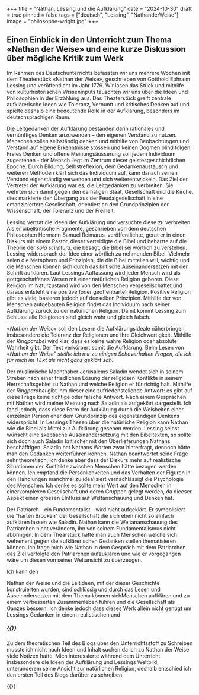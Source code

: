 +++
title = "Nathan, Lessing und die Aufklärung"
date = "2024-10-30"
draft = true
pinned = false
tags = ["deutsch", "Lessing", "NathanderWeise"]
image = "philosophe-wright.jpg"
+++
## Einen Einblick in den Unterricht zum Thema «Nathan der Weise» und eine kurze Diskussion über mögliche Kritik zum Werk

Im Rahmen des Deutschunterrichts befassten wir uns mehrere Wochen mit dem Theaterstück «Nathan der Weise», geschrieben von Gotthold Ephraim Lessing und veröffentlicht im Jahr 1779. Wir lasen das Stück und mithilfe von kulturhistorischen Wisseninputs tauschten wir uns über die Ideen und Philosophien in der Erzählung aus. Das Theaterstück greift zentrale aufklärerische Ideen wie Toleranz, Vernunft und kritisches Denken auf und spielte deshalb eine bedeutende Rolle in der Aufklärung, besonders im deutschsprachigen Raum.  

Die Leitgedanken der Aufklärung bestanden darin rationales und vernünftiges Denken anzuwenden – den eigenen Verstand zu nutzen. Menschen sollen selbständig denken und mithilfe von Beobachtungen und Verstand auf eigene Erkenntnisse stossen und keinen Dogmen blind folgen. Freies Denken und offene Meinungsäusserung soll jedem Individuum zugestehen - der Mensch liegt im Zentrum dieser geistesgeschichtlichen Epoche. Durch Bildung, Selbstreflexion, dem Gedankenaustausch und weiteren Methoden klärt sich das Individuum auf, kann danach seinen Verstand eigenständig verwenden und sich weiterentwickeln. Das Ziel der Vertreter der Aufklärung war es, die Leitgedanken zu verbreiten. Sie wehrten sich damit gegen den damaligen Staat, Gesellschaft und die Kirche, dies markierte den Übergang aus der Feudalgesellschaft in eine emanzipiertere Gesellschaft, orientiert an den Grundprinzipien der Wissenschaft, der Toleranz und der Freiheit.

Lessing vertrat die Ideen der Aufklärung und versuchte diese zu verbreiten. Als er bibelkritische Fragmente, geschrieben von dem deutschen Philosophen Hermann Samuel Reimarus, veröffentlichte, gerat er in einen Diskurs mit einem Pastor, dieser verteidigte die Bibel und beharrte auf die Theorie der *sola scirptura*, die besagt, die Bibel sei wörtlich zu verstehen. Lessing widersprach der Idee einer wörtlich zu nehmenden Bibel. Vielmehr seien die Metaphern und Prinzipien, die die Bibel mitteilen will, wichtig und die Menschen können sich durch das kritische Auseinandersetzen mit der Schrift aufklären. Laut Lessings Auffassung wird jeder Mensch wird als gottgeschaffenes Wesen mit einer natürlichen Religion geboren. Diese Religion im Naturzustand wird von den Menschen vergesellschaftet und daraus entsteht eine positive (oder geoffenbarte) Religion. Positive Religion gibt es viele, basieren jedoch auf denselben Prinzipien. Mithilfe der von Menschen aufgebauten Religion findet das Individuum nach seiner Aufklärung zurück zu der natürlichen Religion. Damit kommt Lessing zum Schluss: alle Religionen sind gleich wahr und gleich falsch.

«*Nathan der Weise*» soll den Lesern die Aufklärungsideale näherbringen, insbesondere die Toleranz der Religionen und ihre Gleichwertigkeit. Mithilfe der *Ringparabel* wird klar, dass es keine wahre Religion oder absolute Wahrheit gibt. Der Text verkörpert somit die Aufklärung. Beim Lesen von «*Nathan der Weise"  stellte ich mir zu einigen Schaverhalten Fragen, die ich für mich im TExt als nicht ganz geklärt sah.*

Der muslimische Machthaber Jerusalems Saladin wendet sich in seinem Streben nach einer friedlichen Lösung der religiösen Konflikte in seinem Herrschaftsgebiet zu Nathan und welche Religion er für richtig halt. Mithilfe der *Ringparabel* gibt ihm dieser eine zufriedenstellende Antwort: es gibt auf diese Frage keine richtige oder falsche Antwort. Nach einem Gesprächen mit Nathan wird meiner Meinung nach Saladin als aufgeklärt dargestellt. Ich fand jedoch, dass diese Form der Aufklärung durch die Weisheiten einer einzelnen Person eher dem Grundprinzip des eigenständigen Denkens widerspricht. In Lessings Thesen über die natürliche Religion kann Nathan wie die Bibel als Mittel zur Aufklärung gesehen werden. Lessing selbst wünscht eine skeptische Auseinandersetzung mit den Bibeltexten, so sollte sich doch auch Saladin kritischer mit den Überlieferungen Nathans beschäfftigen. Saladin hat Nathans Worten zwar hinterfragt, dennoch hätte man den Gedanken weiterführen können. Nathan beantwortet seine Frage sehr theoretisch, ich denke aber dass der Diskurs mehr auf realistische Situationen der Konfltikte zwischen Menschen hätte bezogen werden können. Ich empfand die Persönlichkeiten und das Verhalten der Figuren in den Handlungen manchmal zu idealisiert vernachlässigt die Psychologie des Menschen. Ich denke es sollte mehr Wert auf den Menschen in einerkomplexen Gesellschaft und deren Gruppen gelegt werden, da dieeser Aspekt einen grossen EInfluss auf Weltanschauung und Denken hat.

Der Patriarch - ein Fundamentalist - wird nicht aufgeklärt. Er symbolisiert die "harten Brocken" der Gesellschaft die sich eben nicht so einfach aufklären lassen wie Saladin. Nathan kann die Weltananschauung des Patriarchen nicht verändern, ihn von seinem Fundamentalismus nicht abbringen. In dem Thearstück hätte man auch Menschen welche sich wehement gegen die aufklärerischen Gedanken stellen thematisieren können. Ich frage mich wie Nathan in dem Gespräch mit dem Patriarchen das ZIel verfolgte den Patriarchen aufzuklären und wie er vorgegangen wäre um diesen von seiner Weltansicht zu überzeugen. 

Ich kann den 

Nathan der Weise und die Leitideen, mit der dieser Geschichte konstruierten wurden, sind schlüssig und durch das Lesen und Auseinndersetzen mit dem Thema können sichMenschen aufklären und zu einem verbesserten Zusammenleben führen und die Gesellschaft als Ganzes bessern. Ich denke jedoch dass dieses Werk allein nicht genügt um Lessings Gedanken in einem realistischen und

##### {{<box title="Über den Schreibprozess">}}

Zu dem theoretischen Teil des Blogs über den Unterrichtsstoff zu Schreiben musste ich nicht nach Ideen und Inhalt suchen da ich zu Nathan der Weise viele Notizen hatte. Mich interessierte während dem Unterricht insbesondere die Ideen der Aufklärung und Lessings Weltbild, unteranderem seine Ansicht zur natürlichen Religion, deshalb entschied ich den ersten Teil des Blogs darüber zu schreiben.

{{</box>}}